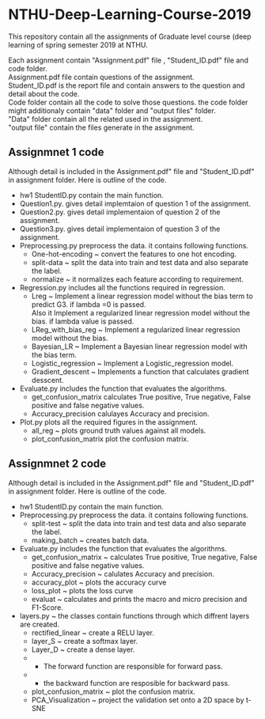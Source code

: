 # NTHU-Deep-Learning-Course-2019
This repository contain all the assignments of Graduate level course (deep learning of spring semester 2019 at NTHU.

Each assignment contain "Assignment.pdf" file , "Student_ID.pdf" file and code folder.</br>
  Assignment.pdf file contain questions of the assignment.</br>
  Student_ID.pdf is the report file and contain answers to the question and detail about the code.</br>
  Code folder contain all the code to solve those questions. the code folder might additionaly contain "data" folder and "output files" folder.</br>
    "Data" folder contain all the related used in the assignment.</br>
    "output file" contain the files generate in the assignment. </br>


## Assignmnet 1 code</br>
Although detail is included in the Assignment.pdf" file and "Student_ID.pdf" in assignment folder. Here is outline of the code.</br>
  * hw1 StudentID.py contain the main function.</br>
  * Question1.py. gives detail implemtaion of question 1 of the assignment.</br>
  * Question2.py. gives detail implementaion of question 2 of the assignment.</br>
  * Question3.py. gives detail implementaion of question 3 of the assignment.</br>
  * Preprocessing.py preprocess the data. it contains following functions.</br>
    + One-hot-encoding ~ convert the features to one hot encoding.</br>
    + split-data ~ split the data into train and test data and also separate the label.</br>
    + normalize ~ it normalizes each feature according to requirement.</br>
  * Regression.py includes all the functions required in regression.</br>
    + Lreg ~ Implement a linear regression model without the bias term to predict G3.   if lambda =0 is passed. </br>
      Also it Implement a regularized linear regression model without the bias.  if lambda value is passed.</br>
    + LReg_with_bias_reg ~ Implement a regularized linear regression model without the bias. </br>
    + Bayesian_LR ~ Implement a Bayesian linear regression model with the bias term. </br>
    + Logistic_regression ~ Implement a Logistic_regression model.</br>
    + Gradient_descent ~ Implements a function that calculates gradient desscent.</br>
  * Evaluate.py includes the function that evaluates the algorithms.</br>
    + get_confusion_matrix calculates True positive, True negative, False positive and false negative values.</br>
    + Accuracy_precision calulayes Accuracy and precision. </br>
  * Plot.py plots all the required figures in the assignment. </br>
    + all_reg ~ plots ground truth values against all models. </br>
    + plot_confusion_matrix plot the confusion matrix. </br>
    
## Assignmnet 2 code</br>
  Although detail is included in the Assignment.pdf" file and "Student_ID.pdf" in assignment folder. Here is outline of the code.</br>
  * hw1 StudentID.py contain the main function.</br>
  * Preprocessing.py preprocess the data. it contains following functions.</br>
    + split-test ~ split the data into train and test data and also separate the label.</br>
    + making_batch ~ creates batch data.</br>
  * Evaluate.py includes the function that evaluates the algorithms.</br>
    + get_confusion_matrix ~ calculates True positive, True negative, False positive and false negative values.</br>
    + Accuracy_precision ~ calulates Accuracy and precision. </br>
    + accuracy_plot ~ plots the accuracy curve
    + loss_plot ~ plots the loss curve
    + evaluat ~ calculates and prints the macro and micro precision and F1-Score.
  * layers.py ~ the classes contain functions through which diffrent layers are created. </br>
    + rectified_linear ~ create a RELU layer. </br>
    + layer_S ~ create a softmax layer.
    + Layer_D ~ create a dense layer.
    + + The forward function are responsible for forward pass.
    + + the backward function are resposible for backward pass.
    + plot_confusion_matrix ~ plot the confusion matrix. </br>
    + PCA_Visualization ~ project the validation set onto a 2D space by t-SNE

